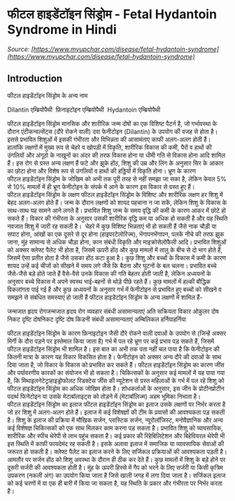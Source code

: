 # फीटल हाइडेंटॉइन सिंड्रोम - Fetal Hydantoin Syndrome in Hindi
_Source: [https://www.myupchar.com/disease/fetal-hydantoin-syndrome](https://www.myupchar.com/disease/fetal-hydantoin-syndrome)_

## Introduction
फीटल हाइडेंटॉइन सिंड्रोम के अन्य नाम

Dilantin एम्ब्रियोपैथी 
फ़िनाइटोइन एम्ब्रियोपैथी 
Hydantoin एम्ब्रियोपैथी 

फीटल हाइडेंटॉइन सिंड्रोम मानसिक और शारीरिक जन्म दोषों का एक विशिष्ट पैटर्न है, जो गर्भावस्था के दौरान एंटीकन्वल्सेंट्स (दौरे रोकने वाली) दवा फेनीटोइन (Dilantin) के उपयोग की वजह से होता है। इससे प्रभावित शिशुओं में इसकी गंभीरता और विभिन्नता की आसामंताए काफी अलग-अलग होती हैं। हालांकि लक्षणों में मुख्य रूप से चेहरे व खोपड़ी में विकृति, शारीरिक विकास की कमी, पैरों व हाथों की उंगलियों और अंगूठो के नाखूनों का अंदर की तरफ विकास होना या धीमी गति से विकास होना आदि शामिल हैं। इस रोग से ग्रस्त अन्य लक्षण हैं फटे और झुके होंठ, शिशु की उम्र और लिंग के अनुसार सिर के आकार का छोटा होना और विशेष रूप से उंगलियों व हाथों की हड्डियों में विकृति होना। भ्रूण के कारण फीटल हाइडेंटॉइन सिंड्रोम के जोखिम को अभी तक पूरी तरह से नहीं समझा जा सका है, लेकिन केवल 5% से 10% मामलों में ही भ्रूण फेनीटोइन के संपर्क में आने के कारण इस विकार से ग्रस्त हुए हैं। 
फीटल हाइडेंटॉइन सिंड्रोम के लक्षण
फीटल हाइडेंटॉइन सिंड्रोम के विशिष्ट और शारीरिक लक्षण हर शिशु में बेहद अलग-अलग होते हैं। जन्म के दौरान लक्षणों को शायद पहचाना न जा सकें, लेकिन शिशु के विकास के साथ-साथ यह सामने आने लगते हैं।
प्रभावित शिशु जन्म के समय वृद्धि की कमी के कारण आकर में छोटे हो सकते हैं। विकार की गंभीरता के अनुसार उसकी शारीरिक वृद्धि कम या अधिक हो सकती है और यह स्थिति नवजात शिशु में जारी रह सकती है। 
चेहरे में कुछ विशिष्ट भिन्नताएं भी हो सकती हैं जैसे नाक चौड़ी या सपाट होना, आंखों का एक दूसरे से दूर होना (हाइपरटेलोरिज्म), भेंगापनभेंगापन, पलकें नीचे की तरफ झुक जाना, मुंह सामान्य से अधिक चौड़ा होना, कान संबंधी विकृति और माइक्रोसेलोफैली आदि। प्रभावित शिशुओं को अक्सर क्लेफ्ट पैलेट भी होता है, जिसमें ऊपरी होंठ और कुछ मामलों में तालु के बीच से दो भाग होते हैं, जिसमें ऐसा प्रतीत होता है जैसे उसका होंठ कटा हुआ है।
कुछ शिशु और बच्चों के विकास में कमी के कारण शायद उन्हें कई चीजों को सीखने में समय लगे जैसे कि बैठना और घुटनों के बल चलना। प्रभावित बच्चे जैसे-जैसे बड़े होते जाते हैं वैसे-वैसे उनके विकास की गति बेहतर होती जाती है, लेकिन अध्ययनों के अनुसार बच्चे विकास में अपने स्वस्थ भाई-बहनों से थोड़े पीछे रहते हैं। कुछ मामलों में हल्की बौद्धिक विकलांगता पाई गई है और कुछ अध्ययनों के अनुसार गर्भ में फेनीटोइन से प्रभावित हुए बच्चों को सीखने व समझने से संबंधित समस्याएं हो जाती हैं
फीटल हाइडेंटॉइन सिंड्रोम के अन्य लक्षणों में शामिल हैं-

जन्मजात हृदय रोगजन्मजात हृदय रोग
व्यवहार संबंधी असामान्यताएं
अति सक्रियता विकार
ओकुलर दोष
निकट दृष्टि दोषनिकट दृष्टि दोष
किडनी संबंधी असामान्यताएं
अम्बिलिकल हर्नियाहर्निया

फीटल हाइडेंटॉइन सिंड्रोम के कारण
फ़िनाइटोइन जैसी दौरे रोकने वाली दवाओं के उपयोग से (जिन्हें अक्सर मिर्गी के दौरा पड़ने पर इस्तेमाल किया जाता है) गर्भ में पल रहे भ्रूण पर कई प्रभाव पड़ सकते हैं, जिसमें फीटल हाइडेंटॉइन सिंड्रोम भी शामिल है।
इस बात का अभी तक पता नहीं चल पाया है कि फेनीटोइन की कितनी मात्रा के कारण यह विकार विकसित होता है। फेनीटोइन को अक्सर अन्य दौरे की दवाओं के साथ दिया जाता है, जो विकार के विकास को प्रभावित कर सकते हैं। फीटल हाइडेंटॉइन सिंड्रोम का कारण जींस और पर्यावरणीय कारकों का संयोजन भी हो सकता है।
चिकित्सकों के अनुसार कई मामलों में यह पाया गया है, कि मिथाइलनेटेट्राहाइड्रोफोलट रिडक्टेस जींस की म्यूटेशन से ग्रस्त महिलाओं के गर्भ में पल रहे शिशु को फीटल हाइडेंटॉइन सिंड्रोम का अधिक जोखिम होता है। शोधकर्ताओं के अनुसार, इस जीन के प्रोटीनप्रोटीन पदार्थ फिनेटोइन या उसके मेटाबॉलाइट्स को तोड़ने में (मेटाबॉलिज्म) अहम भूमिका निभाता है।
फीटल हाइडेंटॉइन सिंड्रोम का इलाज
फीटल हाइडेंटॉइन सिंड्रोम का इलाज उसके लक्षणों पर निर्भर करता है जो हर शिशु में अलग-अलग होते हैं। इलाज में कई विशेषज्ञों की टीम के प्रयासों की आवश्यकता पड़ सकती है। शिशु के इलाज की प्रक्रिया में मौखिक सर्जन, प्लास्टिक सर्जन, न्यूरोलॉजिस्ट, मनोवैज्ञानिक और अन्य कई विशेषज्ञ चिकित्सकों को एक साथ मिलकर काम करना पड़ सकता है।
प्रभावित शिशु को व्यावसायिक, शारीरिक और स्पीच थेरेपी से लाभ पहुंच सकता है। कई प्रकार की रिहेबिलिटेशन और बिहेवियरल थेरेपी भी इस स्थिति में काफी फायदेमंद रह सकती है। इसके अलावा इलाज में समाजिक या व्यावसायिक सेवाओं की जरूरत हो सकती है।
क्लेफ्ट पैलेट का इलाज करने के लिए सर्जिकल प्रक्रियाओं की आवश्यकता पड़ती है। आमतौर पर सर्जन होंठ को शिशु अवस्था के दौरान ही ठीक कर देते हैं। कुछ मामलों में शिशु के बड़े होने पर दूसरी सर्जरी की आवश्यकता होती है। मुंह के ऊपरी हिस्से में गैप को भरने के लिए सर्जरी या किसी कृत्रिम उपकरण (नकली अंग) का उपयोग किया जाता है जिसे खाली जगह में लगा दिया जाता है। सर्जिकल इलाज को कई चरणों में या एक ही बारी में किया जा सकता है, यह स्थिति के प्रकार और गंभीरता पर निर्भर करता है।

